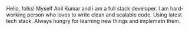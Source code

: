 Hello, folks! 
 Myself Anil Kumar and i am a full stack developer. I am hard-working person who loves to write clean and scalable code. Using latest tech stack. Always hungry for learning new things and implemetn them.



